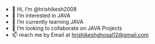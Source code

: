 - 👋 Hi, I’m @hrishikesh2008
- 👀 I’m interested in JAVA
- 🌱 I’m currently learning JAVA
- 💞️ I’m looking to collaborate on JAVA Projects
- 📫 reach me by Email at hrishikeshghosal12@gmail.com

<!---
hrishikesh2008/hrishikesh2008 is a ✨ special ✨ repository because its `README.md` (this file) appears on your GitHub profile.
You can click the Preview link to take a look at your changes.
--->

